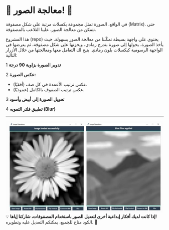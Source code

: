 # 🚀 معالجة الصور! 🧩

في الواقع، الصورة تمثل مجموعة بكسلات مرتبة على شكل مصفوفة (Matrix). حتى نتمكن من معالجة الصور، علينا التلاعب بالمصفوفة.

هذا المشروع (repo) يحتوي على واجهة بسيطة تمكّننا من معالجة الصور بسهولة. حيث يأخذ الصورة، يحولها إلى صورة بتدرج رمادي، ويخزنها على شكل مصفوفة، ثم يعرضها في الواجهة الرسومية كبكسلات بلون رمادي. يتيح لك التعامل معها ومعالجتها من خلال الأزرار التالية:

1 **تدوير الصورة بزاوية 90 درجة**

2 **عكس الصورة:**
- عكس ترتيب الأعمدة في كل صف (أفقيًا).
- عكس ترتيب الصفوف بالكامل (عموديًا).

3 **تحويل الصورة إلى أبيض وأسود**

4 **تطبيق فلتر التمويه (Blur)**

---
![Capture](imgs/capture-1.jpg)
💡 **إذا كانت لديك أفكار إبداعية أخرى لتعديل الصور باستخدام المصفوفات، شاركنا إياها!**  
الكود متاح للجميع، يمكنكم التعديل عليه وتطويره. 🌟
